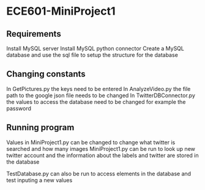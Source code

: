 # ECE601-MiniProject1

## Requirements
Install MySQL server
Install MySQL python connector
Create a MySQL database and use the sql file to setup the structure for the database

## Changing constants
In GetPictures.py the keys need to be entered
In AnalyzeVideo.py the file path to the google json file needs to be changed
In TwitterDBConnector.py the values to access the database need to be changed for example the password


## Running program
Values in MiniProject1.py can be changed to change what twitter is searched and how many images
MiniProject1.py can be run to look up new twitter account and the information about the labels and twitter are stored in the database

TestDatabase.py can also be run to access elements in the database and test inputing a new values
